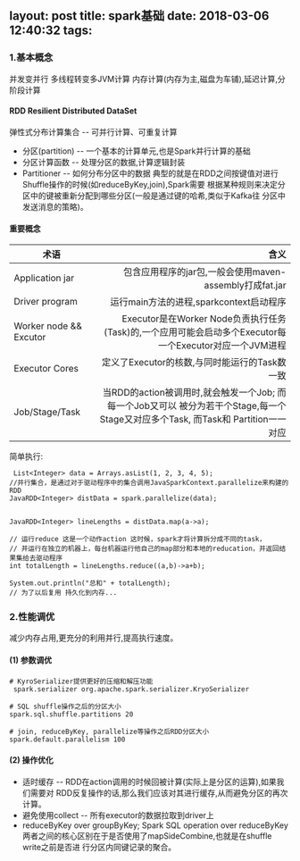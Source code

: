 layout: post
title: spark基础
date: 2018-03-06 12:40:32
tags:
---
### 1.基本概念
并发变并行
多线程转变多JVM计算
内存计算(内存为主,磁盘为车铺),延迟计算,分阶段计算
#### RDD Resilient Distributed DataSet
弹性式分布计算集合 -- 可并行计算、可重复计算
* 分区(partition) -- 一个基本的计算单元,也是Spark并行计算的基础
* 分区计算函数 -- 处理分区的数据,计算逻辑封装
* Partitioner -- 如何分布分区中的数据
典型的就是在RDD之间按键值对进行Shuffle操作的时候(如reduceByKey,join),Spark需要 根据某种规则来决定分区中的键被重新分配到哪些分区(一般是通过键的哈希,类似于Kafka往 分区中发送消息的策略)。
<!-- more -->
#### 重要概念

| 术语        | 含义                                                     |
| --------   | -----:            |
| Application jar     | 包含应用程序的jar包,一般会使用maven-assembly打成fat.jar |
| Driver program        |   运行main方法的进程,sparkcontext启动程序 |
| Worker node && Excutor        |     Executor是在Worker Node负责执行任务(Task)的,一个应用可能会启动多个Executor每一个Executor对应一个JVM进程|
 | Executor Cores        |    定义了Executor的核数,与同时能运行的Task数一致 |
 | Job/Stage/Task        |    当RDD的action被调用时,就会触发一个Job; 而每一个Job又可以 被分为若干个Stage,每一个Stage又对应多个Task, 而Task和 Partition一一对应 |

 简单执行:
 ```
  List<Integer> data = Arrays.asList(1, 2, 3, 4, 5);
 //并行集合，是通过对于驱动程序中的集合调用JavaSparkContext.parallelize来构建的RDD
 JavaRDD<Integer> distData = spark.parallelize(data);


 JavaRDD<Integer> lineLengths = distData.map(a->a);

 // 运行reduce 这是一个动作action 这时候，spark才将计算拆分成不同的task，
 // 并运行在独立的机器上，每台机器运行他自己的map部分和本地的reducation，并返回结果集给去驱动程序
 int totalLength = lineLengths.reduce((a,b)->a+b);

 System.out.println("总和" + totalLength);
 // 为了以后复用 持久化到内存...
 ```
 ### 2.性能调优
减少内存占用,更充分的利用并行,提高执行速度。
#### (1) 参数调优
```
# KyroSerializer提供更好的压缩和解压功能
 spark.serializer org.apache.spark.serializer.KryoSerializer

# SQL shuffle操作之后的分区大小
spark.sql.shuffle.partitions 20

# join, reduceByKey, parallelize等操作之后RDD分区大小
spark.default.parallelism 100

```
#### (2) 操作优化
* 适时缓存 -- RDD在action调用的时候回被计算(实际上是分区的运算),如果我们需要对 RDD反复操作的话,那么我们应该对其进行缓存,从而避免分区的再次计算。
* 避免使用collect -- 所有executor的数据拉取到driver上
* reduceByKey over groupByKey; Spark SQL operation over reduceByKey
  两者之间的核心区别在于是否使用了mapSideCombine,也就是在shuffle write之前是否进 行分区内同键记录的聚合。





